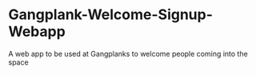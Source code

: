# Gangplank-Welcome-Signup-Webapp
A web app to be used at Gangplanks to welcome people coming into the space
